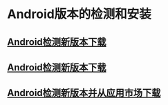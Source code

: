 # Android版本的检测和安装

## [Android检测新版本下载](https://www.jianshu.com/p/8eaffd56becf)

## [Android检测新版本下载](https://www.jianshu.com/p/98ea7e866ffd)

## [Android检测新版本并从应用市场下载](https://blog.csdn.net/bzlj2912009596/article/details/80589841/)